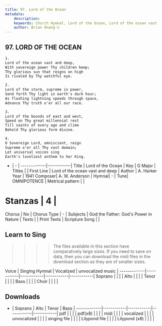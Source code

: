 ```yaml
---
title: 97. Lord of the Ocean
metadata:
    description: 
    keywords: Church Hymnal, Lord of the Ocean, Lord of the ocean vast and deep, 
    author: Brian Onang'o
---
```



## 97. LORD OF THE OCEAN

```txt
1.
Lord of the ocean vast and deep, 
With sovereign power Thy children keep; 
Thy glorious sun that reigns on high 
Is rivaled by Thy watchful eye. 

2.
Lord of the storm, supreme in power, 
Send forth Thy light in earth's dark hour; 
As flashing lightning speeds through space, 
Advance Thy truth o'er all our race. 

3.
Lord of the bounds of east and west, 
Speed on Thy great millennial rest 
Till saints of every age and clime 
Behold Thy glorious form divine. 

4.
O Sovereign Lord, omniscient, reign 
Supreme o'er all Thy vast domain; 
Let universal voices sing 
Earth's loveliest anthem to her King.

```

- |   -  |
-------------|------------|
Title | Lord of the Ocean |
Key | G Major |
Titles |  |
First Line | Lord of the ocean vast and deep |
Author | A. Harker
Year | 1941
Composer| A. W. Anderson |
Hymnal|  - |
Tune| OMNIPOTENCE |
Metrical pattern | |
# Stanzas | 4 |
Chorus | No |
Chorus Type | - |
Subjects | God the Father: God's Power in Nature |
Texts |  |
Print Texts | 
Scripture Song |  |
  
## Learn to Sing

>>>> The files available in this section have comparatively large sizes. If you need to save on data, then you can download the midi files in the download section as they are of smaller sizes.

Voice |  Singing Hymnal | Vocalized | unvocalized music |
-------------|------------|------------|------------|------------|
Soprano | | | |
Alto | | | |
Tenor | | | |
Bass | | | |
Choir | | | |

## Downloads

- |  Soprano | Alto | Tenor | Bass |
-------------|------------|------------|------------|------------|
pdf | | | |
pdf(x8) | | | |
midi | | | |
vocalized | | | |
unvocalized | | | |
singing file | | | |
Lilypond file | | | |
Lilypond (x8) | | | |
  
